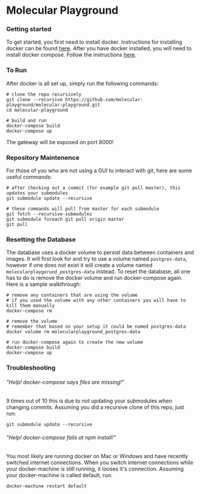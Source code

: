 # Molecular Playground

### Getting started
To get started, you first need to install docker. Instructions for installing docker can be found [here](https://docs.docker.com/engine/installation/). After you have docker installed, you will need to install docker compose. Follow the instructions [here](https://docs.docker.com/compose/install/).

### To Run
After docker is all set up, simply run the following commands:
```
# clone the repo recursively
git clone --recursive https://github.com/molecular-playground/molecular-playground.git
cd molecular-playground

# build and run
docker-compose build
docker-compose up
```
The gateway will be exposed on port 8000!

### Repository Maintenence
For those of you who are not using a GUI to interact with git, here are some useful commands:
```
# after checking out a commit (for example git pull master), this updates your submodules
git submodule update --recursive

# these commands will pull from master for each submodule
git fetch --recursive-submodules
git submodule foreach git pull origin master
git pull
```

### Resetting the Database
The database uses a docker volume to persist data between containers and images. It will first look for and try to use a volume named ```postgres-data```, however if one does not exist it will create a volume named ```molecularplaygorund_postgres-data``` instead. To reset the database, all one has to do is remove the docker volume and run docker-compose again. Here is a sample walkthrough:
```
# remove any containers that are using the volume
# if you used the volume with any other containers you will have to kill them manually
docker-compose rm

# remove the volume
# remember that based on your setup it could be named postgres-data
docker volume rm molecularplayground_postgres-data

# run docker-compose again to create the new volume
docker-compose build
docker-compose up
```

### Troubleshooting
###### "Help! docker-compose says files are missing!"
9 times out of 10 this is due to not updating your submodules when changing commits. Assuming you did a recursive clone of this repo, just run:
```
git submodule update --recursive
```

###### "Help! docker-compose fails at npm install!"
You most likely are running docker on Mac or Windows and have recently switched internet connections. When you switch internet connections while your docker-machine is still running, it looses it's connection. Assuming your docker-machine is called default, run:
```
docker-machine restart default
```
